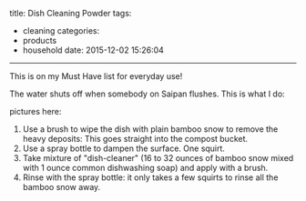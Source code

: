 title: Dish Cleaning Powder
tags:
  - cleaning
categories:
  - products
  - household
date: 2015-12-02 15:26:04
---
This is on my Must Have list for everyday use!

The water shuts off when somebody on Saipan flushes.  This is what I do:
<!-- more -->

pictures here:

1. Use a brush to wipe the dish with plain bamboo snow to remove the heavy deposits: This goes straight into the compost bucket.
2. Use a spray bottle to dampen the surface.  One squirt.
3. Take mixture of "dish-cleaner" (16 to 32 ounces of bamboo snow mixed with 1 ounce common dishwashing soap) and apply with a brush.
4. Rinse with the spray bottle: it only takes a few squirts to rinse all the bamboo snow away.
